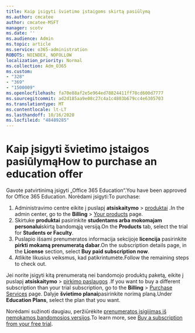 ```yaml
---
title: Kaip įsigyti švietimo įstaigoms skirtą pasiūlymą
ms.author: cmcatee
author: cmcatee-MSFT
manager: scotv
ms.date: ''
ms.audience: Admin
ms.topic: article
ms.service: o365-administration
ROBOTS: NOINDEX, NOFOLLOW
localization_priority: Normal
ms.collection: Adm_O365
ms.custom:
- "328"
- "369"
- "1500009"
ms.openlocfilehash: fa70e88af2e5e964ed78824411ff78cd600d7777
ms.sourcegitcommit: ad2d185aa9e08c27c4a1c4803b679cc4e6305703
ms.translationtype: MT
ms.contentlocale: lt-LT
ms.lasthandoff: 10/16/2020
ms.locfileid: "48489285"
---
```

# <a name="how-to-purchase-an-education-offer"></a><span data-ttu-id="0d234-102">Kaip įsigyti švietimo įstaigos pasiūlymą</span><span class="sxs-lookup"><span data-stu-id="0d234-102">How to purchase an education offer</span></span>

<span data-ttu-id="0d234-103">Gavote patvirtinimą įsigyti „Office 365 Education“.</span><span class="sxs-lookup"><span data-stu-id="0d234-103">You have been approved for Office 365 Education.</span></span> <span data-ttu-id="0d234-104">Norėdami įsigyti:</span><span class="sxs-lookup"><span data-stu-id="0d234-104">To purchase:</span></span>
  
1. <span data-ttu-id="0d234-105">Administravimo centre eikite į puslapį **atsiskaitymo** \> [produktai](https://go.microsoft.com/fwlink/p/?linkid=842054) .</span><span class="sxs-lookup"><span data-stu-id="0d234-105">In the admin center, go to the **Billing** \> [Your products](https://go.microsoft.com/fwlink/p/?linkid=842054) page.</span></span>
2. <span data-ttu-id="0d234-106">Skirtuke **produktai** pasirinkite **studentams arba mokomajam personalui**skirtą bandomąją versiją.</span><span class="sxs-lookup"><span data-stu-id="0d234-106">On the **Products** tab, select the trial for **Students or Faculty**.</span></span>
3. <span data-ttu-id="0d234-107">Puslapio išsami prenumeratos informacija sekcijoje **licencija** pasirinkite **pirkti mokamą prenumeratą dabar**.</span><span class="sxs-lookup"><span data-stu-id="0d234-107">On the subscription details page, in the **License** section, select **Buy paid subscription now**.</span></span>
4. <span data-ttu-id="0d234-108">Atlikite likusius veiksmus, kad patikrintumėte.</span><span class="sxs-lookup"><span data-stu-id="0d234-108">Follow the remaining steps to check out.</span></span>

<span data-ttu-id="0d234-109">Jei norite įsigyti kitą prenumeratą nei bandomojo produktų paketą, eikite į puslapį **atsiskaitymo** \> [pirkimo paslaugos](https://go.microsoft.com/fwlink/p/?linkid=868433) .</span><span class="sxs-lookup"><span data-stu-id="0d234-109">If you want to buy a different subscription than your trial subscription, go to the **Billing** \> [Purchase Services](https://go.microsoft.com/fwlink/p/?linkid=868433) page.</span></span> <span data-ttu-id="0d234-110">Dalyje **švietimo planai**pasirinkite norimą planą.</span><span class="sxs-lookup"><span data-stu-id="0d234-110">Under **Education Plans**, select the plan that you want.</span></span>

<span data-ttu-id="0d234-111">Norėdami sužinoti daugiau, peržiūrėkite [prenumeratos įsigijimas iš nemokamos bandomosios versijos](https://docs.microsoft.com/microsoft-365/commerce/try-or-buy-microsoft-365#buy-a-subscription-from-your-free-trial).</span><span class="sxs-lookup"><span data-stu-id="0d234-111">To learn more, see [Buy a subscription from your free trial](https://docs.microsoft.com/microsoft-365/commerce/try-or-buy-microsoft-365#buy-a-subscription-from-your-free-trial).</span></span>